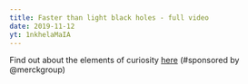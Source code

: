 ```yaml
---
title: Faster than light black holes - full video
date: 2019-11-12
yt: 1nkhelaMaIA
---
```


Find out about the elements of curiosity [here](https://www.merckgroup.com/en/curious-elements/?ko=smo) (#sponsored by @merckgroup)